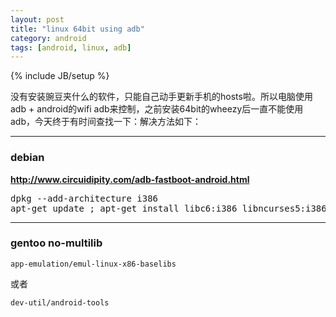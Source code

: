 ```yaml
---
layout: post
title: "linux 64bit using adb"
category: android
tags: [android, linux, adb]
---
```

{% include JB/setup %}

没有安装豌豆夹什么的软件，只能自己动手更新手机的hosts啦。所以电脑使用adb + android的wifi adb来控制，之前安装64bit的wheezy后一直不能使用adb，今天终于有时间查找一下：解决方法如下：

***

### debian 

**http://www.circuidipity.com/adb-fastboot-android.html**

<pre lang="bash" line="1" >
dpkg --add-architecture i386
apt-get update ; apt-get install libc6:i386 libncurses5:i386 libstdc++6:i386
</pre>

***

###  gentoo no-multilib

```
app-emulation/emul-linux-x86-baselibs
```

或者

```
dev-util/android-tools
```
